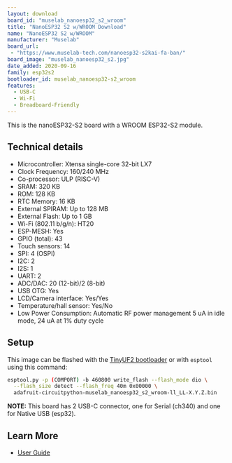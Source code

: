 ```yaml
---
layout: download
board_id: "muselab_nanoesp32_s2_wroom"
title: "NanoESP32 S2 w/WROOM Download"
name: "NanoESP32 S2 w/WROOM"
manufacturer: "Muselab"
board_url:
 - "https://www.muselab-tech.com/nanoesp32-s2kai-fa-ban/"
board_image: "muselab_nanoesp32_s2.jpg"
date_added: 2020-09-16
family: esp32s2
bootloader_id: muselab_nanoesp32-s2_wroom
features:
  - USB-C
  - Wi-Fi
  - Breadboard-Friendly
---
```


This is the nanoESP32-S2 board with a WROOM ESP32-S2 module.

## Technical details

* Microcontroller: Xtensa single-core 32-bit LX7
* Clock Frequency: 160/240 MHz
* Co-processor: ULP (RISC-V)
* SRAM: 320 KB
* ROM: 128 KB
* RTC Memory: 16 KB
* External SPIRAM: Up to 128 MB
* External Flash: Up to 1 GB
* Wi-Fi (802.11 b/g/n): HT20
* ESP-MESH: Yes
* GPIO (total): 43
* Touch sensors: 14
* SPI: 4 (OSPI)
* I2C: 2
* I2S: 1
* UART: 2
* ADC/DAC: 20 (12-bit)/2 (8-bit)
* USB OTG: Yes
* LCD/Camera interface: Yes/Yes
* Temperature/hall sensor: Yes/No
* Low Power Consumption: Automatic RF power management 5 uA in idle mode, 24 uA at 1% duty cycle

## Setup

This image can be flashed with the [TinyUF2 bootloader](https://github.com/adafruit/tinyuf2/releases) or with `esptool` using this command:

```sh
esptool.py -p (COMPORT) -b 460800 write_flash --flash_mode dio \
  --flash_size detect --flash_freq 40m 0x00000 \
  adafruit-circuitpython-muselab_nanoesp32_s2_wroom-ll_LL-X.Y.Z.bin
```

**NOTE:** This board has 2 USB-C connector, one for Serial (ch340) and one for Native USB (esp32).

## Learn More

* [User Guide](https://github.com/wuxx/nanoESP32-S2)
